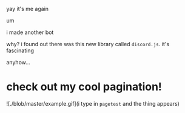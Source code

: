 yay it's me again

um

i made another bot

why? i found out there was this new library called `discord.js`. it's
fascinating

anyhow...

# check out my cool pagination!
![./blob/master/example.gif](i type in `pagetest` and the thing appears)
